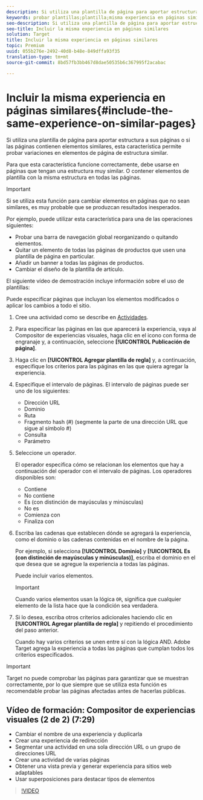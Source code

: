 ```yaml
---
description: Si utiliza una plantilla de página para aportar estructura a sus páginas o si las páginas contienen elementos similares, esta característica permite probar variaciones en elementos de página de estructura similar.
keywords: probar plantillas;plantilla;misma experiencia en páginas similares;prueba de plantilla
seo-description: Si utiliza una plantilla de página para aportar estructura a sus páginas o si las páginas contienen elementos similares, esta característica permite probar variaciones en elementos de página de estructura similar.
seo-title: Incluir la misma experiencia en páginas similares
solution: Target
title: Incluir la misma experiencia en páginas similares
topic: Premium
uuid: 055b276e-2492-40d8-b48e-849dffa93f35
translation-type: tm+mt
source-git-commit: 8bd57fb3bb467d8dae50535b6c367995f2acabac

---
```



# Incluir la misma experiencia en páginas similares{#include-the-same-experience-on-similar-pages}

Si utiliza una plantilla de página para aportar estructura a sus páginas o si las páginas contienen elementos similares, esta característica permite probar variaciones en elementos de página de estructura similar.

Para que esta característica funcione correctamente, debe usarse en páginas que tengan una estructura muy similar. O contener elementos de plantilla con la misma estructura en todas las páginas.

>[!IMPORTANT]
>
>Si se utiliza esta función para cambiar elementos en páginas que no sean similares, es muy probable que se produzcan resultados inesperados.

Por ejemplo, puede utilizar esta característica para una de las operaciones siguientes:

* Probar una barra de navegación global reorganizando o quitando elementos.
* Quitar un elemento de todas las páginas de productos que usen una plantilla de página en particular.
* Añadir un banner a todas las páginas de productos.
* Cambiar el diseño de la plantilla de artículo.

El siguiente vídeo de demostración incluye información sobre el uso de plantillas:

Puede especificar páginas que incluyan los elementos modificados o aplicar los cambios a todo el sitio.

1. Cree una actividad como se describe en [Actividades](../../c-activities/activities.md#concept_D317A95A1AB54674BA7AB65C7985BA03).
1. Para especificar las páginas en las que aparecerá la experiencia, vaya al Compositor de experiencias visuales, haga clic en el icono con forma de engranaje y, a continuación, seleccione **[!UICONTROL Publicación de página]**.
1. Haga clic en **[!UICONTROL Agregar plantilla de regla]** y, a continuación, especifique los criterios para las páginas en las que quiera agregar la experiencia.

1. Especifique el intervalo de páginas. El intervalo de páginas puede ser uno de los siguientes:

   * Dirección URL
   * Dominio
   * Ruta
   * Fragmento hash (#) (segmente la parte de una dirección URL que sigue al símbolo #)
   * Consulta
   * Parámetro

1. Seleccione un operador.

   El operador especifica cómo se relacionan los elementos que hay a continuación del operador con el intervalo de páginas. Los operadores disponibles son:

   * Contiene
   * No contiene
   * Es (con distinción de mayúsculas y minúsculas)
   * No es
   * Comienza con
   * Finaliza con

1. Escriba las cadenas que establecen dónde se agregará la experiencia, como el dominio o las cadenas contenidas en el nombre de la página.

   Por ejemplo, si selecciona **[!UICONTROL Dominio]** y **[!UICONTROL Es (con distinción de mayúsculas y minúsculas)]**, escriba el dominio en el que desea que se agregue la experiencia a todas las páginas.

   Puede incluir varios elementos.

   >[!IMPORTANT]
   >
   >Cuando varios elementos usan la lógica `OR`, significa que cualquier elemento de la lista hace que la condición sea verdadera.

1. Si lo desea, escriba otros criterios adicionales haciendo clic en **[!UICONTROL Agregar plantilla de regla]** y repitiendo el procedimiento del paso anterior.

   Cuando hay varios criterios se unen entre sí con la lógica AND. Adobe Target agrega la experiencia a todas las páginas que cumplan todos los criterios especificados.

>[!IMPORTANT]
>
> Target no puede comprobar las páginas para garantizar que se muestran correctamente, por lo que siempre que se utiliza esta función es recomendable probar las páginas afectadas antes de hacerlas públicas.

## Vídeo de formación: Compositor de experiencias visuales (2 de 2) (7:29)

* Cambiar el nombre de una experiencia y duplicarla
* Crear una experiencia de redirección
* Segmentar una actividad en una sola dirección URL o un grupo de direcciones URL
* Crear una actividad de varias páginas
* Obtener una vista previa y generar experiencia para sitios web adaptables
* Usar superposiciones para destacar tipos de elementos

>[!VIDEO](https://video.tv.adobe.com/v/17401?captions=spa)